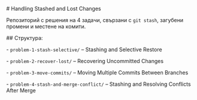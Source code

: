 \# Handling Stashed and Lost Changes



Репозиторий с решения на 4 задачи, свързани с `git stash`, загубени промени и местене на комити.



\## Структура:



\- `problem-1-stash-selective/` – Stashing and Selective Restore

\- `problem-2-recover-lost/` – Recovering Uncommitted Changes

\- `problem-3-move-commits/` – Moving Multiple Commits Between Branches

\- `problem-4-stash-and-merge-conflict/` – Stashing and Resolving Conflicts After Merge



